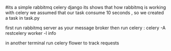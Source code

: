 #its a simple rabbitmq celery django
its shows that how rabbitmq is working with celery
we assumed that our task consume 10 seconds , so we created a task in task.py


first run rabbitmq server  as your message broker
then run celery :  celery -A restcelery  worker -l info

in another terminal run celery flower to track requests